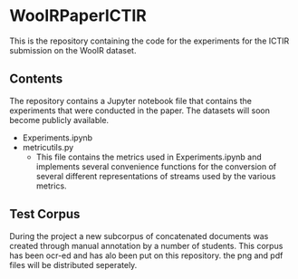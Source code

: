 # WooIRPaperICTIR

This is the repository containing the code for the experiments for the ICTIR submission on the WooIR dataset. 

## Contents
The repository contains a Jupyter notebook file that contains the experiments that were conducted in the paper. The datasets will soon become publicly available.

- Experiments.ipynb
- metricutils.py
  - This file contains the metrics used in Experiments.ipynb and implements several convenience functions for the 
    conversion of several different representations of streams used by the various metrics.

## Test Corpus

During the project a new subcorpus of concatenated documents was created through manual annotation by a number of students. This corpus has been ocr-ed and has alo been put on this repository. the png and pdf files will be distributed seperately.
